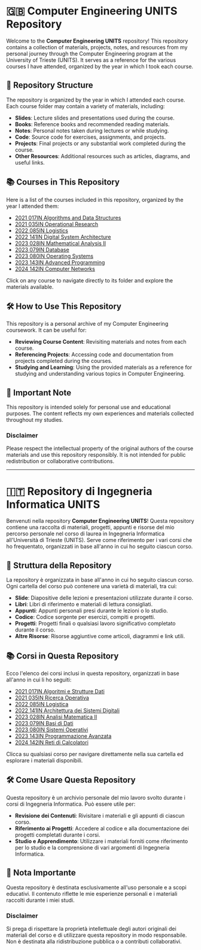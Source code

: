 # :gb: Computer Engineering UNITS Repository

Welcome to the **Computer Engineering UNITS** repository! This repository contains a collection of materials, projects, notes, and resources from my personal journey through the Computer Engineering program at the University of Trieste (UNITS). It serves as a reference for the various courses I have attended, organized by the year in which I took each course.

## 📂 Repository Structure

The repository is organized by the year in which I attended each course. Each course folder may contain a variety of materials, including:

- **Slides**: Lecture slides and presentations used during the course.
- **Books**: Reference books and recommended reading materials.
- **Notes**: Personal notes taken during lectures or while studying.
- **Code**: Source code for exercises, assignments, and projects.
- **Projects**: Final projects or any substantial work completed during the course.
- **Other Resources**: Additional resources such as articles, diagrams, and useful links.

## 📚 Courses in This Repository

Here is a list of the courses included in this repository, organized by the year I attended them:

- [2021 017IN Algorithms and Data Structures](./2021%20017IN%20Algorithms%20and%20Data%20Structures)
- [2021 035IN Operational Research](./2021%20035IN%20Operational%20Research)
- [2022 085IN Logistics](./2022%20085IN%20Logistics)
- [2022 141IN Digital System Architecture](./2022%20141IN%20Digital%20System%20Architecture)
- [2023 028IN Mathematical Analysis II](./2023%20028IN%20Mathematical%20Analysis%20II)
- [2023 079IN Database](./2023%20079IN%20Database)
- [2023 080IN Operating Systems](./2023%20080IN%20Operating%20Systems)
- [2023 143IN Advanced Programming](./2023%20143IN%20Advanced%20Programming)
- [2024 142IN Computer Networks](./2024%20142IN%20Computer%20Networks)

Click on any course to navigate directly to its folder and explore the materials available.

## 🛠 How to Use This Repository

This repository is a personal archive of my Computer Engineering coursework. It can be useful for:

- **Reviewing Course Content**: Revisiting materials and notes from each course.
- **Referencing Projects**: Accessing code and documentation from projects completed during the courses.
- **Studying and Learning**: Using the provided materials as a reference for studying and understanding various topics in Computer Engineering.

## 📢 Important Note

This repository is intended solely for personal use and educational purposes. The content reflects my own experiences and materials collected throughout my studies.

### Disclaimer
Please respect the intellectual property of the original authors of the course materials and use this repository responsibly. It is not intended for public redistribution or collaborative contributions.

---

# :it: Repository di Ingegneria Informatica UNITS

Benvenuti nella repository **Computer Engineering UNITS**! Questa repository contiene una raccolta di materiali, progetti, appunti e risorse del mio percorso personale nel corso di laurea in Ingegneria Informatica all'Università di Trieste (UNITS). Serve come riferimento per i vari corsi che ho frequentato, organizzati in base all'anno in cui ho seguito ciascun corso.

## 📂 Struttura della Repository

La repository è organizzata in base all'anno in cui ho seguito ciascun corso. Ogni cartella del corso può contenere una varietà di materiali, tra cui:

- **Slide**: Diapositive delle lezioni e presentazioni utilizzate durante il corso.
- **Libri**: Libri di riferimento e materiali di lettura consigliati.
- **Appunti**: Appunti personali presi durante le lezioni o lo studio.
- **Codice**: Codice sorgente per esercizi, compiti e progetti.
- **Progetti**: Progetti finali o qualsiasi lavoro significativo completato durante il corso.
- **Altre Risorse**: Risorse aggiuntive come articoli, diagrammi e link utili.

## 📚 Corsi in Questa Repository

Ecco l'elenco dei corsi inclusi in questa repository, organizzati in base all'anno in cui li ho seguiti:

- [2021 017IN Algoritmi e Strutture Dati](./2021%20017IN%20Algorithms%20and%20Data%20Structures)
- [2021 035IN Ricerca Operativa](./2021%20035IN%20Operational%20Research)
- [2022 085IN Logistica](./2022%20085IN%20Logistics)
- [2022 141IN Architettura dei Sistemi Digitali](./2022%20141IN%20Digital%20System%20Architecture)
- [2023 028IN Analisi Matematica II](./2023%20028IN%20Mathematical%20Analysis%20II)
- [2023 079IN Basi di Dati](./2023%20079IN%20Database)
- [2023 080IN Sistemi Operativi](./2023%20080IN%20Operating%20Systems)
- [2023 143IN Programmazione Avanzata](./2023%20143IN%20Advanced%20Programming)
- [2024 142IN Reti di Calcolatori](./2024%20142IN%20Computer%20Networks)

Clicca su qualsiasi corso per navigare direttamente nella sua cartella ed esplorare i materiali disponibili.

## 🛠 Come Usare Questa Repository

Questa repository è un archivio personale del mio lavoro svolto durante i corsi di Ingegneria Informatica. Può essere utile per:

- **Revisione dei Contenuti**: Rivisitare i materiali e gli appunti di ciascun corso.
- **Riferimento ai Progetti**: Accedere al codice e alla documentazione dei progetti completati durante i corsi.
- **Studio e Apprendimento**: Utilizzare i materiali forniti come riferimento per lo studio e la comprensione di vari argomenti di Ingegneria Informatica.

## 📢 Nota Importante

Questa repository è destinata esclusivamente all'uso personale e a scopi educativi. Il contenuto riflette le mie esperienze personali e i materiali raccolti durante i miei studi.

### Disclaimer
Si prega di rispettare la proprietà intellettuale degli autori originali dei materiali del corso e di utilizzare questa repository in modo responsabile. Non è destinata alla ridistribuzione pubblica o a contributi collaborativi.